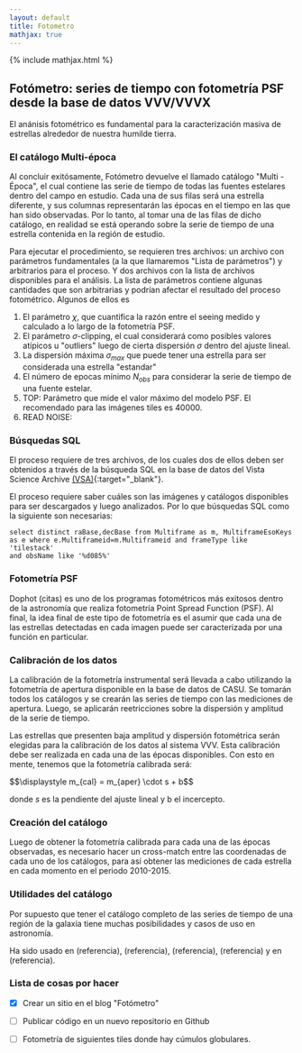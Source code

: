 ```yaml
---
layout: default
title: Fotometro
mathjax: true
---
```

{% include mathjax.html %}

## Fotómetro: series de tiempo con fotometría PSF desde la base de datos VVV/VVVX

El anánisis fotométrico es fundamental para la caracterización masiva de estrellas alrededor de nuestra humilde tierra. 

### El catálogo Multi-época

Al concluir exitósamente, Fotómetro devuelve el llamado catálogo "Multi - Época", el cual contiene las serie de tiempo de todas las fuentes estelares dentro del campo en estudio. Cada una de sus filas será una estrella diferente, y sus columnas representarán las épocas en el tiempo en las que han sido observadas. Por lo tanto, al tomar una de las filas de dicho catálogo, en realidad se está operando sobre la serie de tiempo de una estrella contenida en la región de estudio. 

Para ejecutar el procedimiento, se requieren tres archivos: un archivo con parámetros fundamentales (a la que llamaremos "Lista de parámetros") y arbitrarios para el proceso. Y dos archivos con la lista de archivos disponibles para el análisis. La lista de parámetros contiene algunas cantidades que son arbitrarias y podrían afectar el resultado del proceso fotométrico. Algunos de ellos es

1. El parámetro $\chi$, que cuantifica la razón entre el seeing medido y calculado a lo largo de la fotometría PSF.
2. El parámetro $\sigma$-clipping, el cual considerará como posibles valores atípicos u "outliers" luego de cierta dispersión $\sigma$ dentro del ajuste lineal. 
3. La dispersión máxima $\sigma_{max}$ que puede tener una estrella para ser considerada una estrella "estandar"
4. El número de epocas mínimo $N_{obs}$ para considerar la serie de tiempo de una fuente estelar.  
5. TOP: Parámetro que mide el valor máximo del modelo PSF. El recomendado para las imágenes tiles es 40000.
6. READ NOISE:

### Búsquedas SQL 

El proceso requiere de tres archivos, de los cuales dos de ellos deben ser obtenidos a través de la búsqueda SQL en la base de datos del Vista Science Archive [(VSA)](http://horus.roe.ac.uk/vsa/index.html){:target="_blank"}. 

El proceso requiere saber cuáles son las imágenes y catálogos disponibles para ser descargados y luego analizados. Por lo que búsquedas SQL como la siguiente son necesarias:

```
select distinct raBase,decBase from Multiframe as m, MultiframeEsoKeys
as e where e.Multiframeid=m.Multiframeid and frameType like 'tilestack'
and obsName like '%d085%'
```

### Fotometría PSF

Dophot (citas) es uno de los programas fotométricos más exitosos dentro de la astronomía que realiza fotometría Point Spread Function (PSF). Al final, la idea final de este tipo de fotometría es el asumir que cada una de las estrellas detectadas en cada imagen puede ser caracterizada por una función en particular. 


### Calibración de los datos

La calibración de la fotometría instrumental será llevada a cabo utilizando la fotometría de apertura disponible en la base de datos de CASU. Se tomarán todos los catálogos y se crearán las series de tiempo con las mediciones de apertura. Luego, se aplicarán reetricciones sobre la dispersión y amplitud de la serie de tiempo. 

Las estrellas que presenten baja amplitud y dispersión fotométrica serán elegidas para la calibración de los datos al sistema VVV. Esta calibración debe ser realizada en cada una de las épocas disponibles. Con esto en mente, tenemos que la fotometría calibrada será: 

<p> $$\displaystyle m_{cal} = m_{aper} \cdot s + b$$ </p>

donde $s$ es la pendiente del ajuste lineal y b el incercepto. 

### Creación del catálogo

Luego de obtener la fotometría calibrada para cada una de las épocas observadas, es necesario hacer un cross-match entre las coordenadas de cada uno de los catálogos, para así obtener las mediciones de cada estrella en cada momento en el periodo 2010-2015. 

### Utilidades del catálogo

Por supuesto que tener el catálogo completo de las series de tiempo de una región de la galaxia tiene muchas posibilidades y casos de uso en astronomía. 

Ha sido usado en (referencia), (referencia), (referencia), (referencia) y en (referencia).


### Lista de cosas por hacer

- [x] Crear un sitio en el blog "Fotómetro"
- [ ] Publicar código en un nuevo repositorio en Github
- [ ] Fotometría de siguientes tiles donde hay cúmulos globulares.

